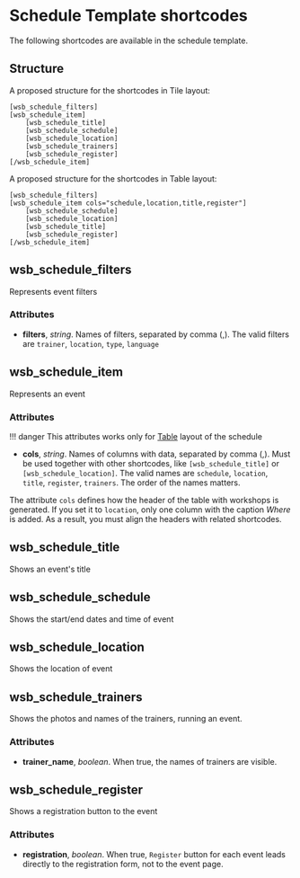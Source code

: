 # Schedule Template shortcodes

The following shortcodes are available in the schedule template.

## Structure
A proposed structure for the shortcodes in Tile layout:

    [wsb_schedule_filters]
    [wsb_schedule_item]
        [wsb_schedule_title]
        [wsb_schedule_schedule]
        [wsb_schedule_location]
        [wsb_schedule_trainers]
        [wsb_schedule_register]
    [/wsb_schedule_item]

A proposed structure for the shortcodes in Table layout:

    [wsb_schedule_filters]
    [wsb_schedule_item cols="schedule,location,title,register"]
        [wsb_schedule_schedule]
        [wsb_schedule_location]
        [wsb_schedule_title]
        [wsb_schedule_register]
    [/wsb_schedule_item]

## wsb_schedule_filters
Represents event filters

### Attributes

* **filters**, *string*. Names of filters, separated by comma (,).
The valid filters are `trainer`, `location`, `type`, `language`

## wsb_schedule_item
Represents an event

### Attributes

!!! danger
    This attributes works only for [Table](https://support.workshopbutler.com/articles/configuring-the-wordpress-plugin/) layout
    of the schedule

* **cols**, *string*. Names of columns with data, separated by comma (,). Must be used together with other shortcodes,
like `[wsb_schedule_title]` or `[wsb_schedule_location]`. The valid names are `schedule`, `location`, `title`, `register`, `trainers`.
The order of the names matters.  

The attribute `cols` defines how the header of the table with workshops is generated. If you set it to `location`, only
one column with the caption *Where* is added. As a result, you must align the headers with related shortcodes.  

## wsb_schedule_title

Shows an event's title

## wsb_schedule_schedule

Shows the start/end dates and time of event

## wsb_schedule_location

Shows the location of event

## wsb_schedule_trainers

Shows the photos and names of the trainers, running an event.

### Attributes

* **trainer_name**, *boolean*. When true, the names of trainers are visible.

## wsb_schedule_register

Shows a registration button to the event

### Attributes

* **registration**, *boolean*. When true, `Register` button for each event leads directly to the registration form, not to the event page. 
